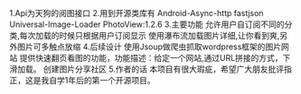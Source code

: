 ﻿1.Api为天狗的阅图接口
2.用到开源类库有
   Android-Async-http
   fastjson
   Universal-Image-Loader
   PhotoView:1.2.6
3.主要功能
   允许用户自订阅不同的分类,每次加载的时候只根据用户订阅显示
   使用瀑布流加载图片详细,让你看到爽,另外图片可多触点放缩
4.后续设计
   使用Jsoup做爬虫抓取wordpress框架的图片网站
   提供快速翻页看图的功能，功能描述：给定一个网站,通过URL拼接的方式，下滑加载。
   创建图片分享社区
5.作者的话
   本项目有很大瑕疵，希望广大朋友批评指正，这是我自学1年后的第一个开源项目。